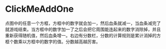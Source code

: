 # ClickMeAddOne

点图中的任意一个方框，方框中的数字就会加一，然后血条就减一，当血条减完了就游戏结束。当方框中的数字加一了之后会把它周围能连起来的数字消除掉，并且重新获得随机值，然后血条增一。右边有分数栏，分数的计算规则是累计消掉的方框个数乘以方框中的数字的值。分数越高越厉害。
